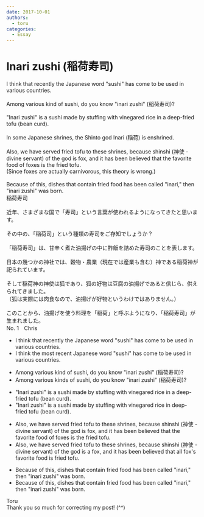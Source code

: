 ```yaml
---
date: 2017-10-01
authors:
  - toru
categories:
  - Essay
---
```


<h1 id="subject_show">Inari zushi (稲荷寿司)</h1>
<div class="date" hidden>Oct 1, 2017 16:35</div>
<div id="post"><div id="body_show_ori">
I think that recently the Japanese word "sushi" has come to be used in various countries.<br/><br/>Among various kind of sushi, do you know "inari zushi" (稲荷寿司)?<br/><br/>"Inari zushi" is a sushi made by stuffing with vinegared rice in a deep-fried tofu (bean curd).<br/><br/>In some Japanese shrines, the Shinto god Inari (稲荷) is enshrined.<br/><br/>Also, we have served fried tofu to these shrines, because shinshi (神使 - divine servant) of the god is fox, and it has been believed that the favorite food of foxes is the fried tofu.<br/>(Since foxes are actually carnivorous, this theory is wrong.)<br/><br/>Because of this, dishes that contain fried food has been called "inari," then "inari zushi" was born.
</div></div>

<!-- more -->

<div id="post_ja"><div id="body_show_mo">
稲荷寿司<br/><br/>近年、さまざまな国で「寿司」という言葉が使われるようになってきたと思います。<br/><br/>その中の、「稲荷司」という種類の寿司をご存知でしょうか？<br/><br/>「稲荷寿司」は、甘辛く煮た油揚げの中に酢飯を詰めた寿司のことを表します。<br/><br/>日本の幾つかの神社では、穀物・農業（現在では産業も含む）神である稲荷神が祀られています。<br/><br/>そして稲荷神の神使は狐であり、狐の好物は豆腐の油揚げであると信じら、供えられてきました。<br/>（狐は実際には肉食なので、油揚げが好物というわけではありません。）<br/><br/>このことから、油揚げを使う料理を「稲荷」と呼ぶようになり、「稲荷寿司」が生まれました。
</div></div>
<div id="block"><div class="first_name"> No. 1　<span class="just_name">Chris</span></div><div id="block2">
<ul class="correction_field">
<li class="incorrect">I think that recently the Japanese word "sushi" has come to be used in various countries.</li>
<li class="corrected correct">
I think the most recent Japanese word "sushi" has come to be used in various countries.
</li>
</ul>
<ul class="correction_field">
<li class="incorrect">Among various kind of sushi, do you know "inari zushi" (稲荷寿司)?</li>
<li class="corrected correct">
Among various kinds of sushi, do you know "inari zushi" (稲荷寿司)?
</li>
</ul>
<ul class="correction_field">
<li class="incorrect">"Inari zushi" is a sushi made by stuffing with vinegared rice in a deep-fried tofu (bean curd).</li>
<li class="corrected correct">
"Inari zushi" is a sushi made by stuffing with vinegared rice in deep-fried tofu (bean curd).
</li>
</ul>
<ul class="correction_field">
<li class="incorrect">Also, we have served fried tofu to these shrines, because shinshi (神使 - divine servant) of the god is fox, and it has been believed that the favorite food of foxes is the fried tofu.</li>
<li class="corrected correct">
Also, we have served fried tofu to these shrines, because shinshi (神使 - divine servant) of the god is a fox, and it has been believed that all fox's favorite food is fried tofu.
</li>
</ul>
<ul class="correction_field">
<li class="incorrect">Because of this, dishes that contain fried food has been called "inari," then "inari zushi" was born.</li>
<li class="corrected correct">
Because of this, dishes that contain fried food has been called "inari," then "inari zushi" was born.
</li>
</ul>
</div><div class="name"><span class="just_name">Toru</span><br>
Thank you so much for correcting my post! (^^)
</div>
</div>
